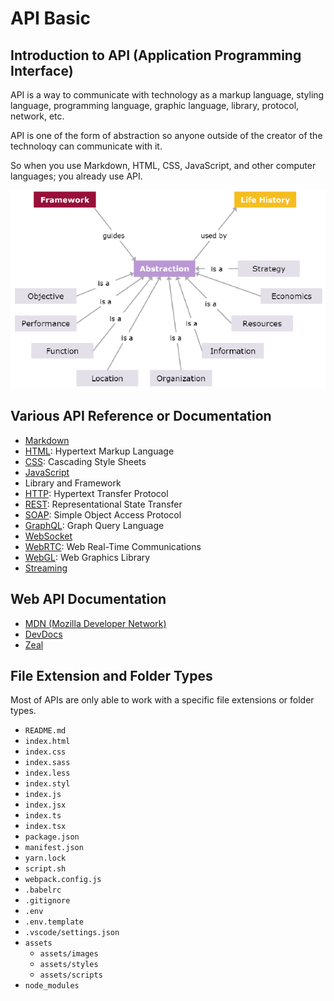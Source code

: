 # API Basic

## Introduction to API (Application Programming Interface)

API is a way to communicate with technology as a markup language, styling language, programming language, graphic language, library, protocol, network, etc.

API is one of the form of abstraction so anyone outside of the creator of the technoloqy can communicate with it.

So when you use Markdown, HTML, CSS, JavaScript, and other computer languages; you already use API.

![](images/api-basic-abstraction.png)

## Various API Reference or Documentation

- [Markdown](https://commonmark.org/help)
- [HTML](https://developer.mozilla.org/en-US/docs/Web/HTML): Hypertext Markup Language
- [CSS](https://developer.mozilla.org/en-US/docs/Web/CSS): Cascading Style Sheets
- [JavaScript](https://developer.mozilla.org/en-US/docs/Web/JavaScript)
- Library and Framework
- [HTTP](https://developer.mozilla.org/en-US/docs/Web/HTTP): Hypertext Transfer Protocol
- [REST](https://developer.mozilla.org/en-US/docs/Glossary/REST): Representational State Transfer
- [SOAP](https://developer.mozilla.org/en-US/docs/Glossary/SOAP): Simple Object Access Protocol
- [GraphQL](https://graphql.org): Graph Query Language
- [WebSocket](https://developer.mozilla.org/en-US/docs/Web/API/WebSockets_API)
- [WebRTC](https://developer.mozilla.org/en-US/docs/Web/API/WebRTC_API): Web Real-Time Communications
- [WebGL](https://developer.mozilla.org/en-US/docs/Web/API/WebGL_API): Web Graphics Library
- [Streaming](https://www.quora.com/What-is-meant-by-streaming-API)

## Web API Documentation

- [MDN (Mozilla Developer Network)](https://developer.mozilla.org/en-US)
- [DevDocs](https://devdocs.io)
- [Zeal](https://zealdocs.org)

## File Extension and Folder Types

Most of APIs are only able to work with a specific file extensions or folder types.

- `README.md`
- `index.html`
- `index.css`
- `index.sass`
- `index.less`
- `index.styl`
- `index.js`
- `index.jsx`
- `index.ts`
- `index.tsx`
- `package.json`
- `manifest.json`
- `yarn.lock`
- `script.sh`
- `webpack.config.js`
- `.babelrc`
- `.gitignore`
- `.env`
- `.env.template`
- `.vscode/settings.json`
- `assets`
  - `assets/images`
  - `assets/styles`
  - `assets/scripts`
- `node_modules`
